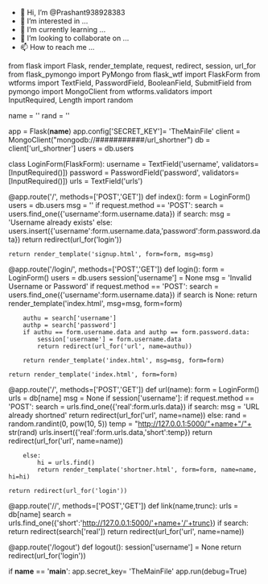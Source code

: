 - 👋 Hi, I’m @Prashant938928383
- 👀 I’m interested in ...
- 🌱 I’m currently learning ...
- 💞️ I’m looking to collaborate on ...
- 📫 How to reach me ...

<!---
Prashant938928383/Prashant938928383 is a ✨ special ✨ repository because its `README.md` (this file) appears on your GitHub profile.
You can click the Preview link to take a look at your changes.
--->
from flask import Flask, render_template, request, redirect, session, url_for
from flask_pymongo import PyMongo
from flask_wtf import FlaskForm
from wtforms import TextField, PasswordField, BooleanField, SubmitField
from pymongo import MongoClient
from wtforms.validators import InputRequired, Length
import random

name = ''
rand = ''

app = Flask(__name__)
app.config['SECRET_KEY']= 'TheMainFile'
client = MongoClient("mongodb://###########/url_shortner")
db = client['url_shortner']
users = db.users

class LoginForm(FlaskForm):
	username = TextField('username', validators=[InputRequired()])
	password = PasswordField('password', validators=[InputRequired()])
	urls = TextField('urls')

@app.route('/', methods=['POST','GET'])
def index():
	form = LoginForm()
	users = db.users
	msg = ''
	if request.method == 'POST':
		search = users.find_one({'username':form.username.data})
		if search:
			msg = 'Username already exists'
		else:
			users.insert({'username':form.username.data,'password':form.password.data})
			return redirect(url_for('login'))

	return render_template('signup.html', form=form, msg=msg)

@app.route('/login/', methods=['POST','GET'])
def login():
	form = LoginForm()
	users = db.users
	session['username'] = None
	msg = 'Invalid Username or Password'
	if request.method == 'POST':
		search = users.find_one({'username':form.username.data})
		if search is None:
			return render_template('index.html', msg=msg, form=form)
			
		authu = search['username']
		authp = search['password']
		if authu == form.username.data and authp == form.password.data:
			session['username'] = form.username.data
			return redirect(url_for('url', name=authu))
		
		return render_template('index.html', msg=msg, form=form)

	return render_template('index.html', form=form)

@app.route('/<name>', methods=['POST','GET'])
def url(name):
	form = LoginForm()
	urls = db[name]
	msg = None
	if session['username']:
		if request.method == 'POST':
			search = urls.find_one({'real':form.urls.data})
			if search:
				msg = 'URL already shortned'
				return redirect(url_for('url', name=name))
			else:
				rand = random.randint(0, pow(10, 5))
				temp = "http://127.0.0.1:5000/"+name+"/"+ str(rand)
				urls.insert({'real':form.urls.data,'short':temp})
				return redirect(url_for('url', name=name))

		else:
			hi = urls.find()
			return render_template('shortner.html', form=form, name=name, hi=hi)

	return redirect(url_for('login'))


@app.route('/<name>/<trunc>', methods=['POST','GET'])
def link(name,trunc): 
	urls = db[name]
	search = urls.find_one({'short':'http://127.0.0.1:5000/'+name+'/'+trunc})
	if search:
		return redirect(search['real'])
	return redirect(url_for('url', name=name))

@app.route('/logout')
def logout():
	session['username'] = None
	return redirect(url_for('login'))


if __name__ == '__main__':
	app.secret_key= 'TheMainFile'
	app.run(debug=True)

